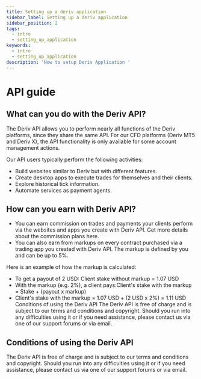```yaml
---
title: Setting up a deriv application
sidebar_label: Setting up a deriv application
sidebar_position: 2
tags:
  - intro
  - setting_up_application
keywords:
  - intro
  - setting_up_application
description: 'How to setup Deriv Application '
---
```


# API guide

## What can you do with the Deriv API?

The Deriv API allows you to perform nearly all functions of the Deriv platforms, since
they share the same API. For our CFD platforms (Deriv MT5 and Deriv X), the API
functionality is only available for some account management actions.

Our API users typically perform the following activities:

- Build websites similar to Deriv but with different features.
- Create desktop apps to execute trades for themselves and their clients.
- Explore historical tick information.
- Automate services as payment agents.

## How can you earn with Deriv API?

- You can earn commission on trades and payments your clients perform via
  the websites and apps you create with Deriv API. Get more details about the
  commission plans here.
- You can also earn from markups on every contract purchased via a trading
  app you created with Deriv API. The markup is defined by you and can be up
  to 5%.

Here is an example of how the markup is calculated:

- To get a payout of 2 USD: Client stake without markup = 1.07 USD
- With the markup (e.g. 2%), a client pays:Client's stake with the markup =
  Stake + (payout x markup)
- Client's stake with the markup = 1.07 USD + (2 USD x 2%) = 1.11 USD
  Conditions of using the Deriv API
  The Deriv API is free of charge and is subject to our terms and conditions and
  copyright.
  Should you run into any difficulties using it or if you need assistance, please contact us
  via one of our support forums or via email.

## Conditions of using the Deriv API

The Deriv API is free of charge and is subject to our terms and conditions and
copyright.
Should you run into any difficulties using it or if you need assistance, please contact us
via one of our support forums or via email.
